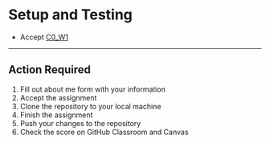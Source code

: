 # Setup and Testing

- Accept [C0_W1](https://classroom.github.com/a/C_cPrE42)

---

## Action Required

1. Fill out about me form with your information
2. Accept the assignment
3. Clone the repository to your local machine
4. Finish the assignment
5. Push your changes to the repository
6. Check the score on GitHub Classroom and Canvas
